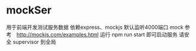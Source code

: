 # mockSer
用于前端开发测试服务数据
依赖express、mockjs
默认监听4000端口
mock 参考　http://mockjs.com/examples.html
运行 npm run start 即可启动服务
请安全 supervisor 到全局
